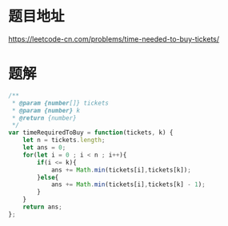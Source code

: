 # 题目地址
https://leetcode-cn.com/problems/time-needed-to-buy-tickets/

# 题解
```js
/**
 * @param {number[]} tickets
 * @param {number} k
 * @return {number}
 */
var timeRequiredToBuy = function(tickets, k) {
    let n = tickets.length;
    let ans = 0;
    for(let i = 0 ; i < n ; i++){
        if(i <= k){
            ans += Math.min(tickets[i],tickets[k]);
        }else{
            ans += Math.min(tickets[i],tickets[k] - 1);
        }
    }
    return ans;
};
```